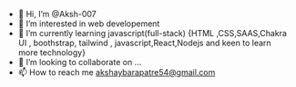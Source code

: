 - 👋 Hi, I’m @Aksh-007
- 👀 I’m interested in web developement
- 🌱 I’m currently learning  javascript(full-stack) {HTML ,CSS,SAAS,Chakra UI , boothstrap, tailwind , javascript,React,Nodejs and keen to learn more technology}
- 💞️ I’m looking to collaborate on ...
- 📫 How to reach me akshaybarapatre54@gmail.com

<!---
Aksh-007/Aksh-007 is a ✨ special ✨ repository because its `README.md` (this file) appears on your GitHub profile.
You can click the Preview link to take a look at your changes.
--->
